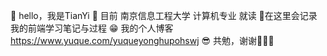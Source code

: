 🎊 hello，我是TianYi
🫡 目前 南京信息工程大学 计算机专业 就读
🚕在这里会记录我的前端学习笔记与过程
😁 我的个人博客 https://www.yuque.com/yuqueyonghupohswj
😎 共勉，谢谢🐬🐬🐬

<!---
ztygod/ztygod is a ✨ special ✨ repository because its `README.md` (this file) appears on your GitHub profile.
You can click the Preview link to take a look at your changes.
--->
